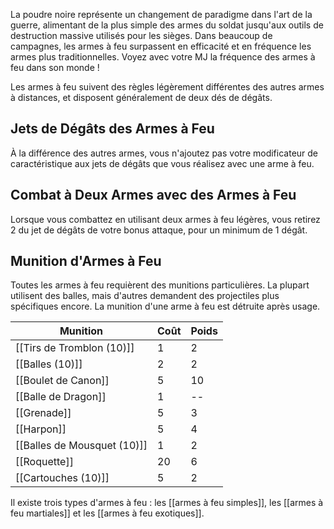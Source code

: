 La poudre noire représente un changement de paradigme dans l'art de la guerre, alimentant de la plus simple des armes du soldat jusqu'aux outils de destruction massive utilisés pour les sièges. Dans beaucoup de campagnes, les armes à feu surpassent en efficacité et en fréquence les armes plus traditionnelles. Voyez avec votre MJ la fréquence des armes à feu dans son monde !

Les armes à feu suivent des règles légèrement différentes des autres armes à distances, et disposent généralement de deux dés de dégâts. 

## Jets de Dégâts des Armes à Feu

À la différence des autres armes, vous n'ajoutez pas votre modificateur de caractéristique aux jets de dégâts que vous réalisez avec une arme à feu.

## Combat à Deux Armes avec des Armes à Feu

Lorsque vous combattez en utilisant deux armes à feu légères, vous retirez 2 du jet de dégâts de votre bonus attaque, pour un minimum de 1 dégât.

## Munition d'Armes à Feu

Toutes les armes à feu requièrent des munitions particulières. La plupart utilisent des balles, mais d'autres demandent des projectiles plus spécifiques encore. La munition d'une arme à feu est détruite après usage.

| Munition                    | Coût | Poids |
| --------------------------- | ---- | ----- |
| [[Tirs de Tromblon (10)]]   | 1    | 2     |
| [[Balles (10)]]             | 2    | 2     |
| [[Boulet de Canon]]          | 5    | 10    |
| [[Balle de Dragon]]         | 1    | --    |
| [[Grenade]]                 | 5    | 3     |
| [[Harpon]]                  | 5    | 4     |
| [[Balles de Mousquet (10)]] | 1    | 2     |
| [[Roquette]]                  | 20   | 6     |
| [[Cartouches (10)]]         | 5    | 2     |

Il existe trois types d'armes à feu : les [[armes à feu simples]], les [[armes à feu martiales]] et les [[armes à feu exotiques]].